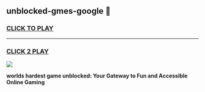 
## unblocked-gmes-google 👋
<h3>
<a href="https://premium.freeplayer.one?title=unblocked-gmes-google&ref=14F">CLICK TO PLAY</a></h3>
<hr>

<h3>
<a href="https://premium.freeplayer.one?title=unblocked-gmes-google&ref=14F">CLICK 2 PLAY</a>
  
</h3>

<a href="https://premium.freeplayer.one?title=unblocked-gmes-google&ref=12F/"><img src="https://clearcache.store/games.png"></a>


**worlds hardest game unblocked: Your Gateway to Fun and Accessible Online Gaming**
